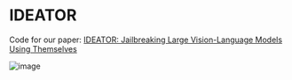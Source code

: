 # IDEATOR
Code for our paper: [IDEATOR: Jailbreaking Large Vision-Language Models Using Themselves](https://arxiv.org/abs/2411.00827)

![image](https://github.com/roywang021/IDEATOR/blob/main/intro.png)

